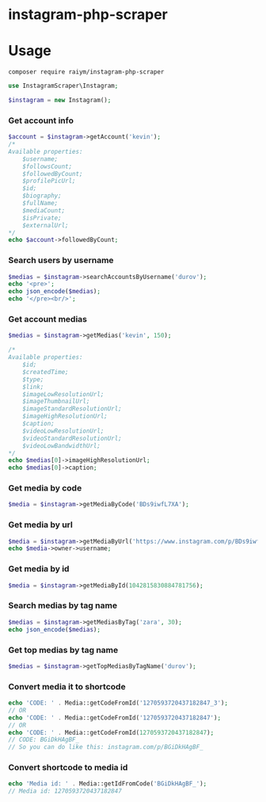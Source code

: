 # instagram-php-scraper
# Usage

`composer require raiym/instagram-php-scraper`


```php
use InstagramScraper\Instagram;

$instagram = new Instagram();
```

### Get account info
```php
$account = $instagram->getAccount('kevin');
/*
Available properties: 
    $username;
    $followsCount;
    $followedByCount;
    $profilePicUrl;
    $id;
    $biography;
    $fullName;
    $mediaCount;
    $isPrivate;
    $externalUrl;
*/
echo $account->followedByCount;
```

### Search users by username
```php
$medias = $instagram->searchAccountsByUsername('durov');
echo '<pre>';
echo json_encode($medias);
echo '</pre><br/>';
```

### Get account medias
```php
$medias = $instagram->getMedias('kevin', 150);

/*
Available properties: 
    $id;
    $createdTime;
    $type;
    $link;
    $imageLowResolutionUrl;
    $imageThumbnailUrl;
    $imageStandardResolutionUrl;
    $imageHighResolutionUrl;
    $caption;
    $videoLowResolutionUrl;
    $videoStandardResolutionUrl;
    $videoLowBandwidthUrl;
*/
echo $medias[0]->imageHighResolutionUrl;
echo $medias[0]->caption;

```

### Get media by code
```php
$media = $instagram->getMediaByCode('BDs9iwfL7XA');
```

### Get media by url
```php
$media = $instagram->getMediaByUrl('https://www.instagram.com/p/BDs9iwfL7XA/');
echo $media->owner->username;
```

### Get media by id
```php
$media = $instagram->getMediaById(1042815830884781756);
```

### Search medias by tag name
```php
$medias = $instagram->getMediasByTag('zara', 30);
echo json_encode($medias);
```

### Get top medias by tag name
```php
$medias = $instagram->getTopMediasByTagName('durov');
```

### Convert media it to shortcode
```php
echo 'CODE: ' . Media::getCodeFromId('1270593720437182847_3');
// OR
echo 'CODE: ' . Media::getCodeFromId('1270593720437182847');
// OR
echo 'CODE: ' . Media::getCodeFromId(1270593720437182847);
// CODE: BGiDkHAgBF_
// So you can do like this: instagram.com/p/BGiDkHAgBF_
```

### Convert shortcode to media id
```php
echo 'Media id: ' . Media::getIdFromCode('BGiDkHAgBF_');
// Media id: 1270593720437182847
```